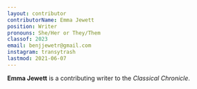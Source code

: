 ```yaml
---
layout: contributor
contributorName: Emma Jewett
position: Writer
pronouns: She/Her or They/Them
classof: 2023
email: benjjewetr@gmail.com
instagram: transytrash
lastmod: 2021-06-07
---
```

**Emma Jewett** is a contributing writer to the *Classical Chronicle*.
